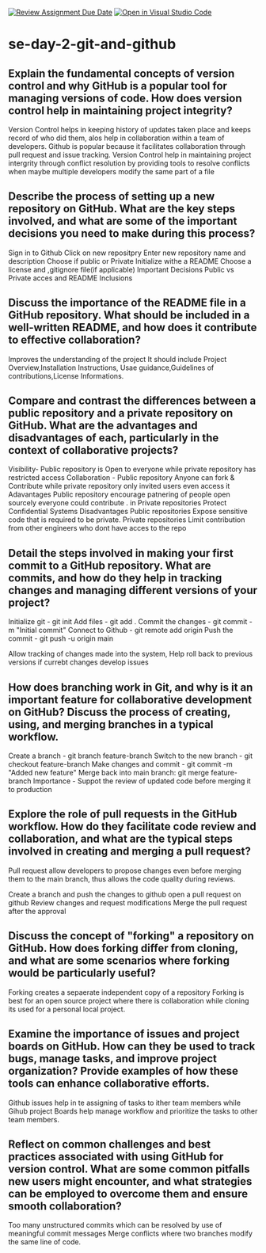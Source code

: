 [![Review Assignment Due Date](https://classroom.github.com/assets/deadline-readme-button-22041afd0340ce965d47ae6ef1cefeee28c7c493a6346c4f15d667ab976d596c.svg)](https://classroom.github.com/a/8wgCKhpZ)
[![Open in Visual Studio Code](https://classroom.github.com/assets/open-in-vscode-2e0aaae1b6195c2367325f4f02e2d04e9abb55f0b24a779b69b11b9e10269abc.svg)](https://classroom.github.com/online_ide?assignment_repo_id=18402668&assignment_repo_type=AssignmentRepo)
# se-day-2-git-and-github
## Explain the fundamental concepts of version control and why GitHub is a popular tool for managing versions of code. How does version control help in maintaining project integrity?
Version Control helps in keeping history of updates taken place and keeps record of who did them, alos help in collaboration within a team of developers. Github is popular because it facilitates collaboration through pull request and issue tracking. Version Control help in maintaining  project intergrity through conflict resolution by providing tools to resolve conflicts when  maybe multiple developers modify the same part of a file

## Describe the process of setting up a new repository on GitHub. What are the key steps involved, and what are some of the important decisions you need to make during this process?
Sign in to Github
Click on new repositpry 
Enter new repository name and description
Choose if public or Private
Initialize withe a README
Choose a license and ,gitignore file(if applicable)
Important Decisions
Public vs Private acces and README Inclusions

## Discuss the importance of the README file in a GitHub repository. What should be included in a well-written README, and how does it contribute to effective collaboration?
Improves the understanding of the project
It should include Project Overview,Installation Instructions, Usae guidance,Guidelines of contributions,License Informations.

## Compare and contrast the differences between a public repository and a private repository on GitHub. What are the advantages and disadvantages of each, particularly in the context of collaborative projects?
Visibility- Public repository is Open to everyone while private repository has restricted access
Collaboration - Public repository Anyone can fork & Contribute  while private repository  only invited users even access it
Adavantages Public repository encourage patnering of people open sourcely everyone could contribute . in Private repositories Protect Confidential Systems
Disadvantages Public repositories Expose sensitive code that is required to be private. Private repositories Limit contribution from other engineers  who dont have acces to the repo

## Detail the steps involved in making your first commit to a GitHub repository. What are commits, and how do they help in tracking changes and managing different versions of your project?
Initialize git - git init
Add files  - git add .
Commit the changes - git commit -m "Initial commit"
Connect to Github - git remote add origin <repo-URL>
Push the commit - git push -u origin main

Allow tracking of changes made into the system, Help roll back to previous versions if currebt changes develop issues

## How does branching work in Git, and why is it an important feature for collaborative development on GitHub? Discuss the process of creating, using, and merging branches in a typical workflow.
Create a branch - git branch feature-branch
Switch to the new branch - git checkout feature-branch
Make changes and commit - git commit -m "Added new feature"
Merge back into main branch: git merge feature-branch
Importance - Suppot the review of updated code before merging it to production

## Explore the role of pull requests in the GitHub workflow. How do they facilitate code review and collaboration, and what are the typical steps involved in creating and merging a pull request?
Pull request allow developers to propose changes even before merging them to the main branch, thus allows the code quality during reviews.

Create a branch and push the changes to github
open a pull request on github
Review changes and request modifications
Merge the pull request after the approval

## Discuss the concept of "forking" a repository on GitHub. How does forking differ from cloning, and what are some scenarios where forking would be particularly useful?
Forking creates a sepaerate independent copy of a repository 
Forking is best for an open source project where there is collaboration while  cloning its used for a  personal local project.

## Examine the importance of issues and project boards on GitHub. How can they be used to track bugs, manage tasks, and improve project organization? Provide examples of how these tools can enhance collaborative efforts.
Github issues help in te assigning of tasks to ither team members while Gihub project Boards help manage workflow and prioritize  the tasks to other team members.

## Reflect on common challenges and best practices associated with using GitHub for version control. What are some common pitfalls new users might encounter, and what strategies can be employed to overcome them and ensure smooth collaboration?
Too many unstructured commits which can be resolved by use of meaningful commit messages
Merge conflicts where two branches modify the same line of code.
